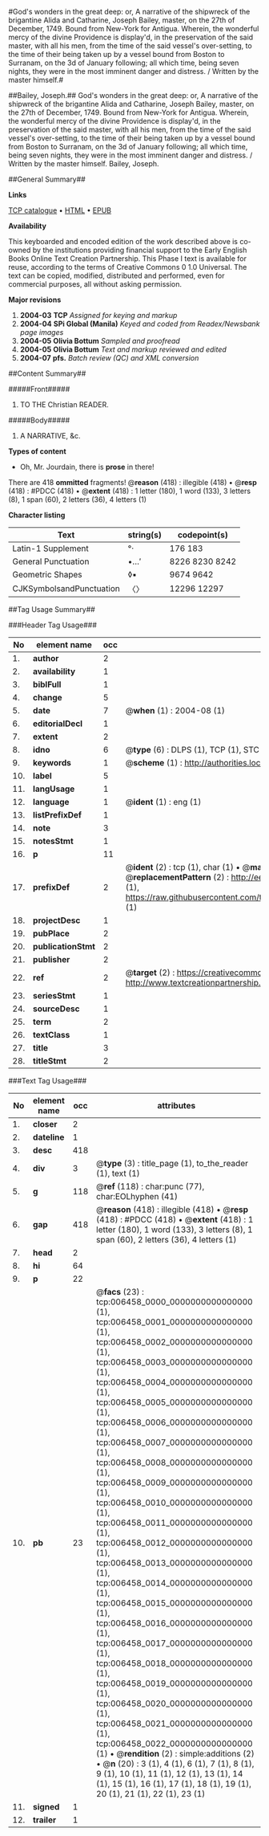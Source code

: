 #God's wonders in the great deep: or, A narrative of the shipwreck of the brigantine Alida and Catharine, Joseph Bailey, master, on the 27th of December, 1749. Bound from New-York for Antigua. Wherein, the wonderful mercy of the divine Providence is display'd, in the preservation of the said master, with all his men, from the time of the said vessel's over-setting, to the time of their being taken up by a vessel bound from Boston to Surranam, on the 3d of January following; all which time, being seven nights, they were in the most imminent danger and distress. / Written by the master himself.#

##Bailey, Joseph.##
God's wonders in the great deep: or, A narrative of the shipwreck of the brigantine Alida and Catharine, Joseph Bailey, master, on the 27th of December, 1749. Bound from New-York for Antigua. Wherein, the wonderful mercy of the divine Providence is display'd, in the preservation of the said master, with all his men, from the time of the said vessel's over-setting, to the time of their being taken up by a vessel bound from Boston to Surranam, on the 3d of January following; all which time, being seven nights, they were in the most imminent danger and distress. / Written by the master himself.
Bailey, Joseph.

##General Summary##

**Links**

[TCP catalogue](http://www.ota.ox.ac.uk/tcp/)  • 
[HTML](http://tei.it.ox.ac.uk/tcp/Texts-HTML/free/N05/N05134.html)  • 
[EPUB](http://tei.it.ox.ac.uk/tcp/Texts-EPUB/free/N05/N05134.epub)

**Availability**

This keyboarded and encoded edition of the
	       work described above is co-owned by the institutions
	       providing financial support to the Early English Books
	       Online Text Creation Partnership. This Phase I text is
	       available for reuse, according to the terms of Creative
	       Commons 0 1.0 Universal. The text can be copied,
	       modified, distributed and performed, even for
	       commercial purposes, all without asking permission.

**Major revisions**

1. __2004-03__ __TCP__ *Assigned for keying and markup*
1. __2004-04__ __SPi Global (Manila)__ *Keyed and coded from Readex/Newsbank page images*
1. __2004-05__ __Olivia Bottum__ *Sampled and proofread*
1. __2004-05__ __Olivia Bottum__ *Text and markup reviewed and edited*
1. __2004-07__ __pfs.__ *Batch review (QC) and XML conversion*

##Content Summary##

#####Front#####

1. TO THE Christian READER.

#####Body#####

1. A NARRATIVE, &c.

**Types of content**

  * Oh, Mr. Jourdain, there is **prose** in there!

There are 418 **ommitted** fragments! 
 @__reason__ (418) : illegible (418)  •  @__resp__ (418) : #PDCC (418)  •  @__extent__ (418) : 1 letter (180), 1 word (133), 3 letters (8), 1 span (60), 2 letters (36), 4 letters (1)

**Character listing**


|Text|string(s)|codepoint(s)|
|---|---|---|
|Latin-1 Supplement|°·|176 183|
|General Punctuation|•…′|8226 8230 8242|
|Geometric Shapes|◊▪|9674 9642|
|CJKSymbolsandPunctuation|〈〉|12296 12297|

##Tag Usage Summary##

###Header Tag Usage###

|No|element name|occ|attributes|
|---|---|---|---|
|1.|__author__|2||
|2.|__availability__|1||
|3.|__biblFull__|1||
|4.|__change__|5||
|5.|__date__|7| @__when__ (1) : 2004-08 (1)|
|6.|__editorialDecl__|1||
|7.|__extent__|2||
|8.|__idno__|6| @__type__ (6) : DLPS (1), TCP (1), STC (1), NOTIS (1), IMAGE-SET (1), EVANS-CITATION (1)|
|9.|__keywords__|1| @__scheme__ (1) : http://authorities.loc.gov/ (1)|
|10.|__label__|5||
|11.|__langUsage__|1||
|12.|__language__|1| @__ident__ (1) : eng (1)|
|13.|__listPrefixDef__|1||
|14.|__note__|3||
|15.|__notesStmt__|1||
|16.|__p__|11||
|17.|__prefixDef__|2| @__ident__ (2) : tcp (1), char (1)  •  @__matchPattern__ (2) : ([0-9\-]+):([0-9IVX]+) (1), (.+) (1)  •  @__replacementPattern__ (2) : http://eebo.chadwyck.com/downloadtiff?vid=$1&page=$2 (1), https://raw.githubusercontent.com/textcreationpartnership/Texts/master/tcpchars.xml#$1 (1)|
|18.|__projectDesc__|1||
|19.|__pubPlace__|2||
|20.|__publicationStmt__|2||
|21.|__publisher__|2||
|22.|__ref__|2| @__target__ (2) : https://creativecommons.org/publicdomain/zero/1.0/ (1), http://www.textcreationpartnership.org/docs/. (1)|
|23.|__seriesStmt__|1||
|24.|__sourceDesc__|1||
|25.|__term__|2||
|26.|__textClass__|1||
|27.|__title__|3||
|28.|__titleStmt__|2||


###Text Tag Usage###

|No|element name|occ|attributes|
|---|---|---|---|
|1.|__closer__|2||
|2.|__dateline__|1||
|3.|__desc__|418||
|4.|__div__|3| @__type__ (3) : title_page (1), to_the_reader (1), text (1)|
|5.|__g__|118| @__ref__ (118) : char:punc (77), char:EOLhyphen (41)|
|6.|__gap__|418| @__reason__ (418) : illegible (418)  •  @__resp__ (418) : #PDCC (418)  •  @__extent__ (418) : 1 letter (180), 1 word (133), 3 letters (8), 1 span (60), 2 letters (36), 4 letters (1)|
|7.|__head__|2||
|8.|__hi__|64||
|9.|__p__|22||
|10.|__pb__|23| @__facs__ (23) : tcp:006458_0000_0000000000000000 (1), tcp:006458_0001_0000000000000000 (1), tcp:006458_0002_0000000000000000 (1), tcp:006458_0003_0000000000000000 (1), tcp:006458_0004_0000000000000000 (1), tcp:006458_0005_0000000000000000 (1), tcp:006458_0006_0000000000000000 (1), tcp:006458_0007_0000000000000000 (1), tcp:006458_0008_0000000000000000 (1), tcp:006458_0009_0000000000000000 (1), tcp:006458_0010_0000000000000000 (1), tcp:006458_0011_0000000000000000 (1), tcp:006458_0012_0000000000000000 (1), tcp:006458_0013_0000000000000000 (1), tcp:006458_0014_0000000000000000 (1), tcp:006458_0015_0000000000000000 (1), tcp:006458_0016_0000000000000000 (1), tcp:006458_0017_0000000000000000 (1), tcp:006458_0018_0000000000000000 (1), tcp:006458_0019_0000000000000000 (1), tcp:006458_0020_0000000000000000 (1), tcp:006458_0021_0000000000000000 (1), tcp:006458_0022_0000000000000000 (1)  •  @__rendition__ (2) : simple:additions (2)  •  @__n__ (20) : 3 (1), 4 (1), 6 (1), 7 (1), 8 (1), 9 (1), 10 (1), 11 (1), 12 (1), 13 (1), 14 (1), 15 (1), 16 (1), 17 (1), 18 (1), 19 (1), 20 (1), 21 (1), 22 (1), 23 (1)|
|11.|__signed__|1||
|12.|__trailer__|1||

